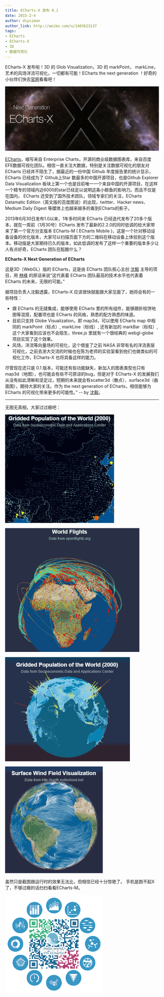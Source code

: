 ```yaml
---
title: ECharts-X 发布 0.1
date: 2015-2-4
author: diysimon 
author_link: http://weibo.com/u/1403623137
tags:
- ECharts
- ECharts-X
- 3D
- 数据可视化
---
```


ECharts-X 发布啦！3D 的 Glob Visualization，3D 的 markPoint， markLine，艺术的风场洋流可视化，一切都有可能！ECharts the next generation ！好奇的小伙伴们快去[官网](http://echarts.baidu.com/x/doc/index.html)看看吧！

![ECharts-X](/blog/echarts-x-0.1/banner.jpg)

<!-- more -->

[ECharts](http://echarts.baidu.com/)，缩写来自 Enterprise Charts，开源的商业级数据图表库，来自百度EFE数据可视化团队。相信一直关注大数据，特别是关注数据可视化的朋友对 ECharts 已经并不陌生了，据最近的一份中国 Github 年度报告里的统计显示，ECharts 已经成为了 Github上Star 数最多的中国开源项目，也是Github Explorer Data Visualization 板块上第一个也是目前唯一一个来自中国的开源项目，在这样一个精专的领域内近6000的star已经足以说明这条小鲸鱼的影响力。而且不仅是在国内， ECharts 还受到了国外技术团队，领域专家们的关注，ECharts Datamatic Edition（英文版的百度图说）的出现，twitter、Hacker news、 Medium Daily Digest 等媒体上也越来越多的看到ECharts的影子。
 
2013年6月30日发布1.0以来，1年多时间来 ECharts 已经迭代发布了20多个版本，就在一周前（1月30号）ECharts 发布了最新的2.2.0的同时低调的给大家带来了第一个官方分支版本 ECharts-M ( ECharts Mobile )，这是一个针对移动设备设备的优化版本，大家可以扫描页面下方的二维码在移动设备上体验到这个版本。移动版是大家期待已久的版本，如此低调的发布了这样一个重要的版本多少让人有点好奇，ECharts 团队在酝酿什么？

**ECharts-X Next Generation of ECharts**

这是3D（WebGL）版的 ECharts，这是由 ECharts 团队核心主创 [沈毅](http://weibo.com/pissang) 主导的项目，用 [林峰](http://weibo.com/u/1808084593) 的原话来说“这代表着 ECharts 团队最高的技术水平也代表着 ECharts 的未来，无限的可能。”

据项目负责人沈毅透露，ECharts-X 应该很快就能跟大家见面了，她将会有的一些特性：

- 跟 ECharts 的无缝集成，能够使用 ECharts 里的所有组件，能够跟折柱饼地图等混搭，配置项也是 ECharts 的风格，熟悉的配方熟悉的味道。
- 目前只支持 Globe Visualization，即 map3d，可以使用 ECharts map 中相同的 markPoint（标点）, markLine（标线）, 还有新加的 markBar（标柱）, 这个大家看到应该也不会陌生，three.js 里就有一个很经典的 webgl-globe 项目实现了这个效果。
- 风场，洋流等向量场的可视化，这个借鉴了之前 NASA 非常有名的洋流表层可视化，之前去浙大交流的时候也在陈为老师的实验室看到他们也做类似的可视化工作，ECharts-X 也将具备这样的能力。
 
尽管现在还只是 0.1 版本，可能还有些功能缺失，新加入的图表类型也只有 map3d（地图），也可能会有些不可原谅的bug，但是对于 ECharts-X 的发展我们从没有如此清晰和坚定过，短期的未来就会有scatter3d（散点）、surface3d（曲面图），期待大家的关注。作为 the next generation of ECharts，相信能够为 ECharts 的可视化带来更多的可能性。”  -- by [沈毅](http://weibo.com/pissang)。
 
-------------

无图无真相，大家过过瘾吧：

![MarkPoint 标点，炫光特效](/blog/echarts-x-0.1/mark-point.gif)

![MarkLine 标线，炫光特效](/blog/echarts-x-0.1/mark-line.gif)

![MarkBar 标柱、栅格](/blog/echarts-x-0.1/mark-bar.gif)

![洋流向量场可视化](/blog/echarts-x-0.1/surface.gif)


虽然只是截图跟运行时的效果无法比，但相信已经十分惊艳了。
手机是跑不起X了，不够过瘾的话扫扫看看ECharts-M。

![ECharts-M](/blog/echarts-x-0.1/echarts-m.png)

